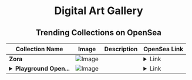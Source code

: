 <div align="center">

# Digital Art Gallery

## Trending Collections on OpenSea

| Collection Name                       | Image                                                                                     | Description                       | OpenSea Link                                                                                          |
|---------------------------------------|-------------------------------------------------------------------------------------------|-----------------------------------|--------------------------------------------------------------------------------------------------------|
| **Zora** | ![Image](https://i.seadn.io/s/raw/files/292b5a6a7a0c44a0d3ac86311c371428.jpg?w=500&auto=format?w=200&auto=format) |  | <details><summary>Link</summary>[Zora](https://opensea.io/collection/zora-10334)</details> |
| **<details><summary>Playground Open...</summary>Playground Open Ticketing Ecosystem Event 10374</details>** | ![Image](https://i.seadn.io/s/raw/files/ad4b567b5e819f5eb9dc8588aeb6896f.png?w=500&auto=format?w=200&auto=format) |  | <details><summary>Link</summary>[Playground Open Ticketing Ecosystem Event 10374](https://opensea.io/collection/playground-open-ticketing-ecosystem-event-10374)</details> |

</div>